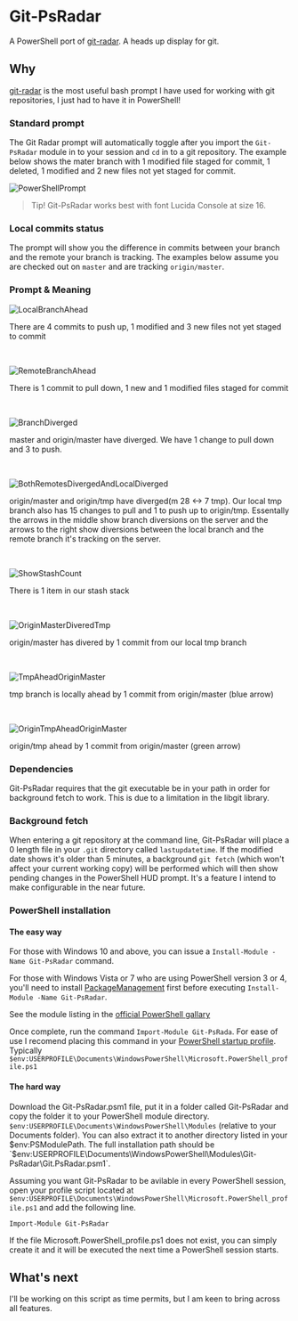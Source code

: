 # Git-PsRadar

A PowerShell port of [git-radar](https://github.com/michaeldfallen/git-radar). A heads up display for git.

## Why

[git-radar](https://github.com/michaeldfallen/git-radar) is the most useful bash prompt I have used for working with git repositories, I just had to have it in PowerShell!

### Standard prompt

The Git Radar prompt will automatically toggle after you import the `Git-PsRadar` module in to your session and `cd` in to a git repository. The example below shows the mater branch with 1 modified file staged for commit, 1 deleted, 1 modified and 2 new files not yet staged for commit.

![PowerShellPrompt]

> Tip! Git-PsRadar works best with font Lucida Console at size 16.

### Local commits status

The prompt will show you the difference in commits between your branch and the
remote your branch is tracking. The examples below assume you are checked out on
`master` and are tracking `origin/master`.

### Prompt & Meaning

![LocalBranchAhead]

There are 4 commits to push up, 1 modified and 3 new files not yet staged to commit

&nbsp;

![RemoteBranchAhead] 

There is 1 commit to pull down, 1 new and 1 modified files staged for commit

&nbsp;

![BranchDiverged]

master and origin/master have diverged. We have 1 change to pull down and 3 to push.

&nbsp;

![BothRemotesDivergedAndLocalDiverged]

origin/master and origin/tmp have diverged(m 28 <-> 7 tmp). Our local tmp branch also has 15 changes to pull and 1 to push up to origin/tmp. Essentally the arrows in the middle show branch diversions on the server and the arrows to the right show diversions between the local branch and the remote branch it's tracking on the server.

&nbsp;

![ShowStashCount]

There is 1 item in our stash stack

&nbsp;

![OriginMasterDiveredTmp]

origin/master has divered by 1 commit from our local tmp branch

&nbsp;

![TmpAheadOriginMaster]

tmp branch is locally ahead by 1 commit from origin/master (blue arrow)

&nbsp;

![OriginTmpAheadOriginMaster]

origin/tmp ahead by 1 commit from origin/master (green arrow)

### Dependencies

Git-PsRadar requires that the git executable be in your path in order for background fetch to work. This is due to a limitation in the libgit library.

### Background fetch

When entering a git repository at the command line, Git-PsRadar will place a 0 length file in your `.git` directory called `lastupdatetime`. If the modified date shows it's older than 5 minutes, a background `git fetch` (which won't affect your current working copy) will be performed which will then show pending changes in the PowerShell HUD prompt. It's a feature I intend to make configurable in the near future.

### PowerShell installation

#### The easy way

For those with Windows 10 and above, you can issue a `Install-Module -Name Git-PsRadar` command.

For those with Windows Vista or 7 who are using PowerShell version 3 or 4, you'll need to install [PackageManagement](http://go.microsoft.com/fwlink/?LinkID=746217&clcid=0x409) first before executing `Install-Module -Name Git-PsRadar`.

See the module listing in the [official PowerShell gallary](https://www.powershellgallery.com/packages/Git-PsRadar/)

Once complete, run the command `Import-Module Git-PsRada`. For ease of use I recomend placing this command in your [PowerShell startup profile](https://technet.microsoft.com/en-us/library/bb613488(v=vs.85).aspx). Typically `$env:USERPROFILE\Documents\WindowsPowerShell\Microsoft.PowerShell_profile.ps1`

#### The hard way  

Download the Git-PsRadar.psm1 file, put it in a folder called Git-PsRadar and copy the folder it to your PowerShell module directory. `$env:USERPROFILE\Documents\WindowsPowerShell\Modules` (relative to your Documents folder). You can also extract it to another directory listed in your $env:PSModulePath. The full installation path should be `$env:USERPROFILE\Documents\WindowsPowerShell\Modules\Git-PsRadar\Git.PsRadar.psm1`.

Assuming you want Git-PsRadar to be avilable in every PowerShell session, open your profile script located at `$env:USERPROFILE\Documents\WindowsPowerShell\Microsoft.PowerShell_profile.ps1` and add the following line.

`Import-Module Git-PsRadar`

If the file Microsoft.PowerShell_profile.ps1 does not exist, you can simply create it and it will be executed the next time a PowerShell session starts.

## What's next

I'll be working on this script as time permits, but I am keen to bring across all features.


[PowerShellPrompt]: https://raw.githubusercontent.com/vincpa/git-psradar/master/images/basic-usage.png
[LocalBranchAhead]: https://raw.githubusercontent.com/vincpa/git-psradar/master/images/local-branch-ahead.PNG
[RemoteBranchAhead]: https://raw.githubusercontent.com/vincpa/git-psradar/master/images/remote-branch-ahead.PNG
[BranchDiverged]: https://raw.githubusercontent.com/vincpa/git-psradar/master/images/remote-local-diverged.PNG
[BothRemotesDivergedAndLocalDiverged]: https://raw.githubusercontent.com/vincpa/git-psradar/master/images/gitps-remote-branch-remote-origin-diverged-changes-to-pull-down.PNG
[ShowStashCount]: https://raw.githubusercontent.com/vincpa/git-psradar/master/images/show-stash-count.png
[OriginMasterDiveredTmp]: https://raw.githubusercontent.com/vincpa/git-psradar/master/images/origin-master-diverged-tmp.png
[TmpAheadOriginMaster]: https://raw.githubusercontent.com/vincpa/git-psradar/master/images/tmp-ahead-origin-master.png
[OriginTmpAheadOriginMaster]: https://raw.githubusercontent.com/vincpa/git-psradar/master/images/origin-tmp-diverged-origin-master.png
